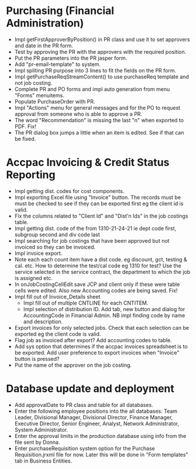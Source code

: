 
# Purchasing (Financial Administration)
- Impl getFirstApproverByPosition() in PR class and use it to set approvers and 
  date in the PR form.
- Test by approving the PR with the approvers with the required position.
- Put the PR parameters into the PR jasper form.
- Add "pr-email-template" to system.
- Impl spliting PR purpose into 3 lines to fit the fields on the PR form.
- Impl getPurchaseReqStreamContent() to use purchaseReq template and not job costing.
- Complete PR and PO forms and impl auto generation from menu "Forms" menuitems.
- Populate PurchaseOrder with PR. 
- Impl "Actions" menu for general messages and for the PO to request
  approval from someone who is able to approve a PR.
- The word "Recommendation" is missing the last "n" when exported to PDF. Fix! 
- The PR dialog box jumps a little when an item is edited. See if that can be fixed.

# Accpac Invoicing & Credit Status Reporting
- Impl getting dist. codes for cost components.
- Impl exporting Excel file using "Invoice" button. The records must be
  must be checked to see if they can be exported first eg the client id is valid.
- Fix the columns related to "Client Id" and "Dist'n Ids" in the job costings
  table.
- Impl  getting dist. code of the from 1310-21-24-21 
   ie dept code first, subgroup second and div code last
- Impl searching for job costings that have been approved but not invoiced so
  they can be invoiced.
- Impl invoice export. 
- Note each each count item have a dist code. eg discount, gct, testing & cal. etc.
  How to determine the test/cal code eg 1310 for test? Use the service selected in the service contract,
  the department to which the job is assigned etc.
- In onJobCostingCellEdit save JCP and client only if these were table cells 
    were edited. Also new Accounting codes are being saved. Fix!
- Impl fill out of Invoice_Details sheet
    * Impl fill out of multiple CNTLINE for each CNTITEM.
    * Impl selection of distribution ID. Add tab, new button and dialog for AccountingCode
      in Financial Admin. NB impl finding code by name and description.
- Export invoices for only selected jobs. Check that each selection can be exported eg the client code is valid. 
- Flag job as invoiced after export? Add accounting codes to table.
- Add sys option that determines if the accpac invoices spreadsheet is to be
  exported. Add user preference to export invoices when "Invoice" button is pressed?
- Put the name of the approver on the job costing.

# Database update and deployment
- Add approvalDate to PR class and table for all databases.
- Enter the following employee positions into the all databases: 
  Team Leader, Divisional Manager, Divisional Director, 
  Finance Manager, Executive Director, Senior Engineer, Analyst, 
  Network Administrator, System Administrator.
- Enter the approval limits in the production database using info from the 
  file sent by Donna.
- Enter purchaseRequisition system option for the Purchase Requisition.jrxml
  file for now. Later this will be done in "Form templates" tab in Business Entities.
  
